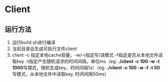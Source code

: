 # Client

## 运行方法

1. 运行build.sh进行编译
2. 当前目录会生成可执行文件client
3. client -c 指定本地cache容量，-w/-r指定写/读模式 -f指定是否从本地文件读取key -t指定产生随机请求的时间间隔，单位ms（eg: **./client -c 100 -w -t 1000**写模式，随机生成key，时间间隔1s）（eg: **./client -c 100 -w -f -t 50**写模式，从本地文件中读取key, 时间间隔50ms）
